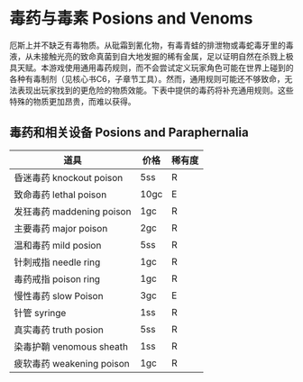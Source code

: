 # 毒药与毒素 Posions and Venoms

厄斯上并不缺乏有毒物质。从砒霜到氰化物，有毒青蛙的排泄物或毒蛇毒牙里的毒液，从未接触光亮的致命真菌到自大地发掘的稀有金属，足以证明自然在杀戮上极具天赋。本游戏使用通用毒药规则，而不会尝试定义玩家角色可能在世界上碰到的各种有毒制剂（见核心书C6，子章节工具）。然而，通用规则可能还不够致命，无法表现出玩家找到的更危险的物质效能。下表中提供的毒药将补充通用规则。这些特殊的物质更加昂贵，而难以获得。

## 毒药和相关设备 Posions and Paraphernalia

<table>
<thead>
<tr class="header">
<th>道具</th>
<th>价格</th>
<th>稀有度</th>
</tr>
</thead>
<tbody>
<tr class="odd">
<td>昏迷毒药 knockout poison</td>
<td>5ss</td>
<td>R</td>
</tr>
<tr class="even">
<td>致命毒药 lethal poison</td>
<td>10gc</td>
<td>E</td>
</tr>
<tr class="odd">
<td>发狂毒药 maddening poison</td>
<td>1gc</td>
<td>R</td>
</tr>
<tr class="even">
<td>主要毒药 major poison</td>
<td>2gc</td>
<td>R</td>
</tr>
<tr class="odd">
<td>温和毒药 mild posion</td>
<td>5ss</td>
<td>R</td>
</tr>
<tr class="even">
<td>针刺戒指 needle ring</td>
<td>1gc</td>
<td>R</td>
</tr>
<tr class="odd">
<td>毒药戒指 poison ring</td>
<td>1gc</td>
<td>R</td>
</tr>
<tr class="even">
<td>慢性毒药 slow Poison</td>
<td>3gc</td>
<td>E</td>
</tr>
<tr class="odd">
<td>针管 syringe</td>
<td>1ss</td>
<td>R</td>
</tr>
<tr class="even">
<td>真实毒药 truth posion</td>
<td>5ss</td>
<td>R</td>
</tr>
<tr class="odd">
<td>染毒护鞘 venomous sheath</td>
<td>1ss</td>
<td>R</td>
</tr>
<tr class="even">
<td>疲软毒药 weakening poison</td>
<td>1gc</td>
<td>R</td>
</tr>
</tbody>
</table>

 

 
